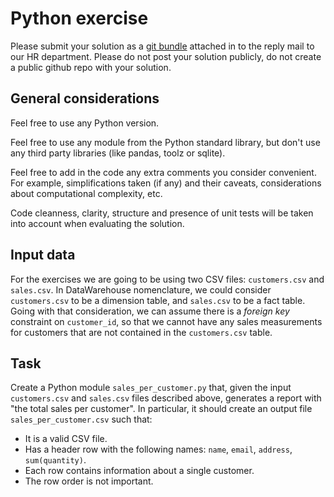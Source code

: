 # Python exercise

Please submit your solution as a [git bundle](https://git-scm.com/docs/git-bundle)
attached in to the reply mail to our HR department. Please do not post
your solution publicly, do not create a public github repo with your
solution.

## General considerations

Feel free to use any Python version.

Feel free to use any module from the Python standard library, but don't use any
third party libraries (like pandas, toolz or sqlite).

Feel free to add in the code any extra comments you consider convenient. For
example, simplifications taken (if any) and their caveats, considerations about
computational complexity, etc.

Code cleanness, clarity, structure and presence of unit tests will be taken into
account when evaluating the solution.

## Input data

For the exercises we are going to be using two CSV files: `customers.csv` and
`sales.csv`. In DataWarehouse nomenclature, we could consider `customers.csv` to
be a dimension table, and `sales.csv` to be a fact table. Going with that
consideration, we can assume there is a *foreign key* constraint on
`customer_id`, so that we cannot have any sales measurements for customers that
are not contained in the `customers.csv` table.

## Task

Create a Python module `sales_per_customer.py` that, given the input
`customers.csv` and `sales.csv` files described above, generates a report with
"the total sales per customer". In particular, it should create an output file
`sales_per_customer.csv` such that:

* It is a valid CSV file.
* Has a header row with the following names: `name`, `email`, `address`,
  `sum(quantity)`.
* Each row contains information about a single customer.
* The row order is not important.
